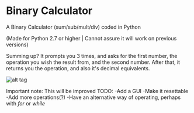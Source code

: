 # Binary Calculator
A Binary Calculator (sum/sub/mult/div) coded in Python

(Made for Python 2.7 or higher | Cannot assure it will work on previous versions)


Summing up? It prompts you 3 times, and asks for the first number, the operation you wish the result from, and the second number. After that, it returns you the operation, and also it's decimal equivalents.

![alt tag](https://i.imgur.com/bNbM5OR.png)



Important note: This will be improved
TODO:
    -Add a GUI
    -Make it resettable
    -Add more operations(?)
    -Have an alternative way of operating, perhaps with *for* or *while*
